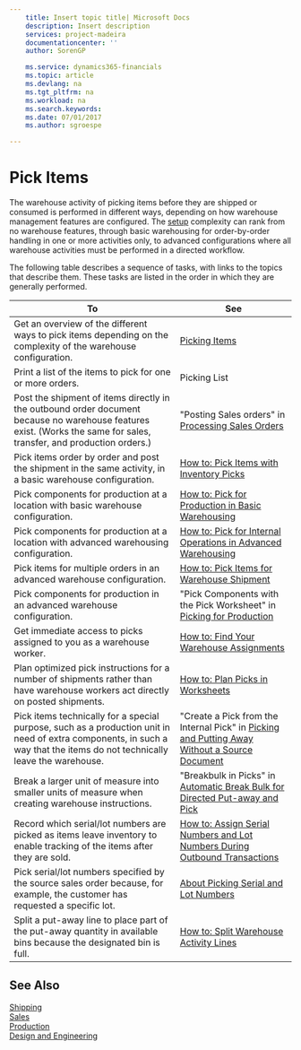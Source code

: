 ```yaml
---
    title: Insert topic title| Microsoft Docs
    description: Insert description
    services: project-madeira
    documentationcenter: ''
    author: SorenGP

    ms.service: dynamics365-financials
    ms.topic: article
    ms.devlang: na
    ms.tgt_pltfrm: na
    ms.workload: na
    ms.search.keywords:
    ms.date: 07/01/2017
    ms.author: sgroespe

---
```

# Pick Items
The warehouse activity of picking items before they are shipped or consumed is performed in different ways, depending on how warehouse management features are configured. The [setup](../configure-warehouse-processes.md) complexity can rank from no warehouse features, through basic warehousing for order-by-order handling in one or more activities only, to advanced configurations where all warehouse activities must be performed in a directed workflow.  
  
 The following table describes a sequence of tasks, with links to the topics that describe them. These tasks are listed in the order in which they are generally performed.  
  
|**To**|**See**|  
|------------|-------------|  
|Get an overview of the different ways to pick items depending on the complexity of the warehouse configuration.|[Picking Items](../picking-items.md)|  
|Print a list of the items to pick for one or more orders.|Picking List|  
|Post the shipment of items directly in the outbound order document because no warehouse features exist. (Works the same for sales, transfer, and production orders.)|"Posting Sales orders" in [Processing Sales Orders](../processing-sales-orders.md)|  
|Pick items order by order and post the shipment in the same activity, in a basic warehouse configuration.|[How to: Pick Items with Inventory Picks](../how-to-pick-items-with-inventory-picks.md)|  
|Pick components for production at a location with basic warehouse configuration.|[How to: Pick for Production in Basic Warehousing](../how-to-pick-for-production-in-basic-warehousing.md)|  
|Pick components for production at a location with advanced warehousing configuration.|[How to: Pick for Internal Operations in Advanced Warehousing](../how-to-pick-for-internal-operations-in-advanced-warehousing.md)|  
|Pick items for multiple orders in an advanced warehouse configuration.|[How to: Pick Items for Warehouse Shipment](../how-to-pick-items-for-warehouse-shipment.md)|  
|Pick components for production in an advanced warehouse configuration.|"Pick Components with the Pick Worksheet" in [Picking for Production](../how-to-pick-for-production-in-basic-warehousing.md)|  
|Get immediate access to picks assigned to you as a warehouse worker.|[How to: Find Your Warehouse Assignments](../how-to-find-your-warehouse-assignments.md)|  
|Plan optimized pick instructions for a number of shipments rather than have warehouse workers act directly on posted shipments.|[How to: Plan Picks in Worksheets](../how-to-plan-picks-in-worksheets.md)|  
|Pick items technically for a special purpose, such as a production unit in need of extra components, in such a way that the items do not technically leave the warehouse.|"Create a Pick from the Internal Pick" in [Picking and Putting Away Without a Source Document](../how-to-create-put-aways-from-internal-put-aways.md)|  
|Break a larger unit of measure into smaller units of measure when creating warehouse instructions.|"Breakbulk in Picks" in [Automatic Break Bulk for Directed Put-away and Pick](../automatic-breaking-bulk-with-directed-put-away-and-pick.md)|  
|Record which serial/lot numbers are picked as items leave inventory to enable tracking of the items after they are sold.|[How to: Assign Serial Numbers and Lot Numbers During Outbound Transactions](../how-to-assign-serial-numbers-and-lot-numbers-during-outbound-transactions.md)|  
|Pick serial/lot numbers specified by the source sales order because, for example, the customer has requested a specific lot.|[About Picking Serial and Lot Numbers](../about-picking-serial-and-lot-numbers.md)|  
|Split a put-away line to place part of the put-away quantity in available bins because the designated bin is full.|[How to: Split Warehouse Activity Lines](../how-to-split-warehouse-activity-lines.md)|  
  
## See Also  
 [Shipping](../Shipping.md)   
 [Sales](../sales.md)   
 [Production](../production.md)   
 [Design and Engineering](../design-and-engineering.md)